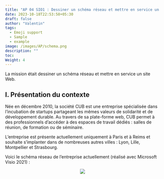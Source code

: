 ```yaml
---
title: "AP 04 SIO1 : Dessiner un schéma réseau et mettre en service un site Web "
date: 2023-10-18T22:53:58+05:30
draft: false
author: "Valentin"
tags:
  - Emoji support
  - Sample
  - example
image: /images/AP/schema.png
description: ""
toc: 
Weight: 4
---
```


La mission était dessiner un schéma réseau et mettre en service un site Web.

## I. Présentation du contexte

Née en décembre 2010, la société CUB est une entreprise spécialisée dans l’incubation de startups partageant les mêmes valeurs de solidarité et de développement durable. Au travers de sa plate-forme web, CUB permet à des professionnels d’accéder à des espaces de travail dédiés : salles de réunion, de formation ou de séminaire.

L’entreprise est présente actuellement uniquement à Paris et à Reims et souhaite s’implanter dans de nombreuses autres villes : Lyon, Lille, Montpellier et Strasbourg.

Voici le schéma réseau de l’entreprise actuellement (réalisé avec Microsoft Visio 2021) :
<center><img src="/images/AP/schema1.png"></center> 


